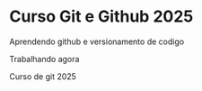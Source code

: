 # Curso Git e Github 2025

Aprendendo github e versionamento de codigo

Trabalhando agora

Curso de git 2025

